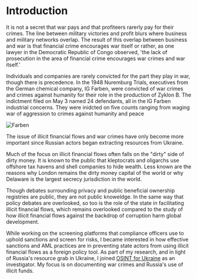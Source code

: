 # Introduction

It is not a secret that war pays and that profiteers rarerly pay for their crimes. The line between military victories and profit blurs where business and military networks overlap. The result of this overlap between business and war is that financial crime encourages war itself or rather, as one lawyer in the Democratic Republic of Congo observed, 'the lack of prosecution in the area of financial crime encourages war crimes and war itself.' 


Individuals and companies are rarely convicted for the part they play in war, though there is precedence. In the 1948 Nuremburg Trials, executives from the German chemical company, IG Farben, were convicted of war crimes and crimes against humanity for their role in the production of Zyklon B. The indictment filed on May 3 named 24 defendants, all in the IG Farben industrial concerns. They were inidcted on five counts ranging from waging war of aggression to crimes against humanity and peace

![Farben](../assets/IG_FARBEN.jpg)

The issue of illicit financial flows and war crimes have only become more important since
Russian actors began extracting resources from Ukraine. 

Much of the focus on illicit financial flows often falls on the "dirty" side of dirty money. It is known to the public that kleptocrats and oligarchs use offshore tax havens and shell companies to hide wealth. Less known are the reasons why London remains the dirty money capital of the world or why Delaware is the largest secrecy jurisdiction in the world. 

Though debates surrounding privacy and public beneficial ownership registries
are public, they are not public knoweldge. In the same way that policy debates
are overlooked, so too is the role of the state in facilitating illicit
financial flows, which remains overlooked compared to the study of how illicit
financial flows against the backdrop of corruption harm global development. 

While working on the screening platforms that compliance officers use to uphold
sanctions and screen for risks, I became interested in how effective sanctions
and AML practices are in preventing state actors from using illicit
financial flows as a foreign policy tool. As part of my research, and in light of Russia's resource grab in Ukraine, I joined [OSINT for Ukraine](https://www.osintforukraine.com/) as an investigator. My focus is on documenting war crimes and Russia's use of illicit funds. 




